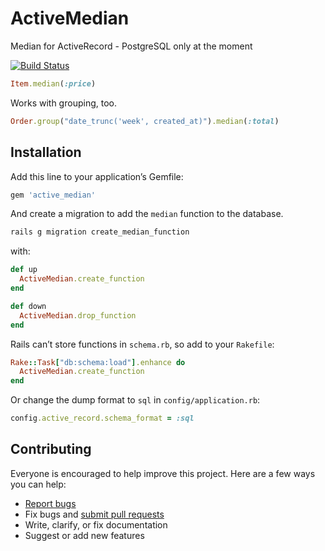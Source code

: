 # ActiveMedian

Median for ActiveRecord - PostgreSQL only at the moment

[![Build Status](https://travis-ci.org/ankane/active_median.svg)](https://travis-ci.org/ankane/active_median)

```ruby
Item.median(:price)
```

Works with grouping, too.

```ruby
Order.group("date_trunc('week', created_at)").median(:total)
```

## Installation

Add this line to your application’s Gemfile:

```ruby
gem 'active_median'
```

And create a migration to add the `median` function to the database.

```sh
rails g migration create_median_function
```

with:

```ruby
def up
  ActiveMedian.create_function
end

def down
  ActiveMedian.drop_function
end
```

Rails can’t store functions in `schema.rb`, so add to your `Rakefile`:

```ruby
Rake::Task["db:schema:load"].enhance do
  ActiveMedian.create_function
end
```

Or change the dump format to `sql` in `config/application.rb`:

```ruby
config.active_record.schema_format = :sql
```

## Contributing

Everyone is encouraged to help improve this project. Here are a few ways you can help:

- [Report bugs](https://github.com/ankane/active_median/issues)
- Fix bugs and [submit pull requests](https://github.com/ankane/active_median/pulls)
- Write, clarify, or fix documentation
- Suggest or add new features
